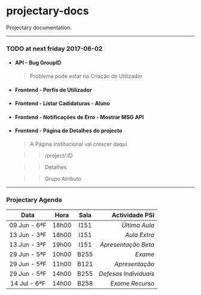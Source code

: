 # projectary-docs

Projectary documentation.

---

### TODO at next friday 2017-06-02

- #### API - Bug GroupID

  > Problema pode estar na Criação de Utilizador

- #### Frontend - Perfis de Utilizador

- #### Frontend -  Listar Cadidaturas - Aluno

- #### Frontend - Notificações de Erro - Mostrar MSG API

- #### Frontend - Página de Detalhes do projecto

  > A Página institucional vai crescer daqui

  >> /project/:ID

  >> Detalhes

  >> Grupo Atributo

---

### Projectary Agenda

|     Data     |  Hora  |  Sala |     Actividade PSI    |
|:------------:|:------:|:-----:|----------------------:|
| 09 Jun - 6ªF | 18h00  | I151  | *Última Aula*         |
| 13 Jun - 3ªF | 18h00  | I151  | *Aula Extra*          |
| 13 Jun - 3ªF | 19h00  | I151  | *Apresentação Beta*   |
| 29 Jun - 5ªF | 10h00  | B255  | *Exame*               |
| 29 Jun - 5ªF | 11h00  | B121  | *Apresentação*        |
| 29 Jun - 5ªF | 14h00  | B255  | *Defesas Individuais* |
| 14 Jul - 6ªF | 14h00  | B258  | *Exame Recurso*       |
